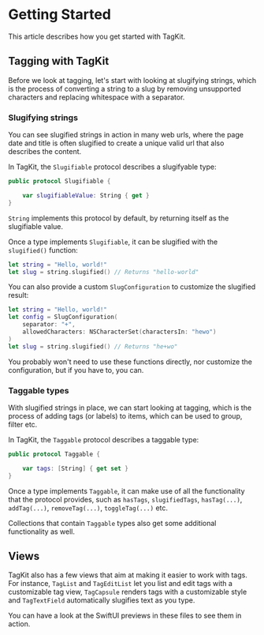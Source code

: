 #  Getting Started

This article describes how you get started with TagKit.


## Tagging with TagKit

Before we look at tagging, let's start with looking at slugifying strings, which is the process of converting a string to a slug by removing unsupported characters and replacing whitespace with a separator.


### Slugifying strings

You can see slugified strings in action in many web urls, where the page date and title is often slugified to create a unique valid url that also describes the content. 

In TagKit, the ``Slugifiable`` protocol describes a slugifyable type:

```swift
public protocol Slugifiable {

    var slugifiableValue: String { get }
}
```

`String` implements this protocol by default, by returning itself as the slugifiable value.

Once a type implements ``Slugifiable``, it can be slugified with the `slugified()` function:

```swift
let string = "Hello, world!"
let slug = string.slugified() // Returns "hello-world"
```

You can also provide a custom ``SlugConfiguration`` to customize the slugified result:

```swift
let string = "Hello, world!"
let config = SlugConfiguration(
    separator: "+",
    allowedCharacters: NSCharacterSet(charactersIn: "hewo")
)
let slug = string.slugified() // Returns "he+wo"
```

You probably won't need to use these functions directly, nor customize the configuration, but if you have to, you can.


### Taggable types

With slugified strings in place, we can start looking at tagging, which is the process of adding tags (or labels) to items, which can be used to group, filter etc.

In TagKit, the ``Taggable`` protocol describes a taggable type:

```swift
public protocol Taggable {

    var tags: [String] { get set }
}
```

Once a type implements ``Taggable``, it can make use of all the functionality that the protocol provides, such as `hasTags`, `slugifiedTags`, `hasTag(...)`, `addTag(...)`, `removeTag(...)`, `toggleTag(...)` etc. 

Collections that contain ``Taggable`` types also get some additional functionality as well.


## Views

TagKit also has a few views that aim at making it easier to work with tags. For instance, ``TagList`` and ``TagEditList`` let you list and edit tags with a customizable tag view, ``TagCapsule`` renders tags with a customizable style and ``TagTextField`` automatically slugifies text as you type.

You can have a look at the SwiftUI previews in these files to see them in action.
